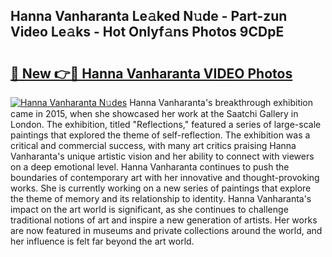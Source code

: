 ## Hanna Vanharanta Le𝚊ked N𝚞de - Part-zun Video Le𝚊ks - Hot Onlyf𝚊ns Photos 9CDpE

# <h2><a href="http://ab59456.deff.icu/?id=Hanna+Vanharanta">🔗 New 👉🔴 Hanna Vanharanta VIDEO Photos</a></h2>

[![Hanna Vanharanta N𝚞des](https://i.imgur.com/rIISA9y.gif)](http://ab59456.deff.icu/?id=Hanna+Vanharanta)
Hanna Vanharanta's breakthrough exhibition came in 2015, when she showcased her work at the Saatchi Gallery in London. The exhibition, titled "Reflections," featured a series of large-scale paintings that explored the theme of self-reflection. The exhibition was a critical and commercial success, with many art critics praising Hanna Vanharanta's unique artistic vision and her ability to connect with viewers on a deep emotional level. Hanna Vanharanta continues to push the boundaries of contemporary art with her innovative and thought-provoking works. She is currently working on a new series of paintings that explore the theme of memory and its relationship to identity. Hanna Vanharanta's impact on the art world is significant, as she continues to challenge traditional notions of art and inspire a new generation of artists. Her works are now featured in museums and private collections around the world, and her influence is felt far beyond the art world.
